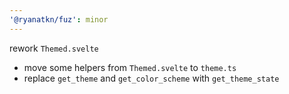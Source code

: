 ```yaml
---
'@ryanatkn/fuz': minor
---
```


rework `Themed.svelte`

- move some helpers from `Themed.svelte` to `theme.ts`
- replace `get_theme` and `get_color_scheme` with `get_theme_state`
